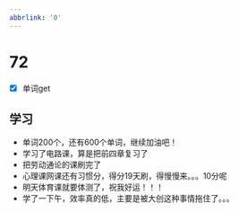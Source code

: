 ```yaml
---
abbrlink: '0'
---
```

# 72

- [x] 单词get

## 学习

- 单词200个，还有600个单词，继续加油吧！
- 学习了电路课，算是把前四章复习了
- 把劳动通论的课刷完了
- 心理课网课还有习惯分，得分19天刷，得慢慢来。。。10分呢
- 明天体育课就要体测了，祝我好运！！！
- 学了一下午，效率真的低，主要是被大创这种事情拖住了。。。
